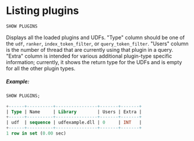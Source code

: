 # Listing plugins 

<!-- example Example -->

```sql
SHOW PLUGINS
```

Displays all the loaded plugins and UDFs. "Type" column should be one of the `udf`, `ranker`, `index_token_filter`, or `query_token_filter`. "Users" column is the number of thread that are currently using that plugin in a query. "Extra" column is intended for various additional plugin-type specific information; currently, it shows the return type for the UDFs and is empty for all the other plugin types.


<!-- intro -->
##### Example:

<!-- request Example -->

```sql
SHOW PLUGINS;
```

<!-- response -->

```sql
+------+----------+----------------+-------+-------+
| Type | Name     | Library        | Users | Extra |
+------+----------+----------------+-------+-------+
| udf  | sequence | udfexample.dll | 0     | INT   |
+------+----------+----------------+-------+-------+
1 row in set (0.00 sec)
```

<!-- end -->
